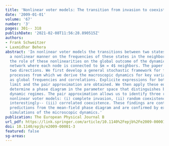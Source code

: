 ```yaml
---
title: 'Nonlinear voter models: The transition from invasion to coexistence'
date: '2009-01-01'
volume: '67'
number: '3'
pages: 301-- 318
publishDate: '2021-02-08T11:56:28.890515Z'
authors:
- Frank Schweitzer
- Laxmidhar Behera
abstract: 'In nonlinear voter models the transitions between two states depend in
  a nonlinear manner on the frequencies of these states in the neighborhood. We investigate
  the role of these nonlinearities on the global outcome of the dynamics for a homogeneous
  network where each node is connected to $m = 4$ neighbors. The paper unfolds in
  two directions. We first develop a general stochastic framework for frequency dependent
  processes from which we derive the macroscopic dynamics for key variables, such
  as global frequencies and correlations. Explicite expressions for both the mean-field
  limit and the pair approximation are obtained. We then apply these equations to
  determine a phase diagram in the parameter space that distinguishes between different
  dynamic regimes. The pair approximation allows us to identify three regimes for
  nonlinear voter models: (i) complete invasion, (ii) random coexistence, and-- most
  interestingly-- (iii) correlated coexistence. These findings are contrasted with
  predictions from the mean-field phase diagram and are confirmed by extensive computer
  simulations of the microscopic dynamics.'
publication: The European Physical Journal B
url_pdf: https://link.springer.com/article/10.1140%2Fepjb%2Fe2009-00001-3
doi: 10.1140/epjb/e2009-00001-3
featured: false
sg-areas:
---
```


